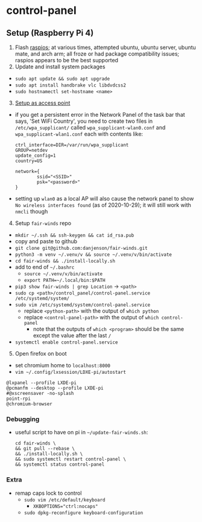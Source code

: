 # control-panel

## Setup (Raspberry Pi 4)

1. Flash [raspios](https://www.raspberrypi.com/software/operating-systems/);
   at various times, attempted ubuntu, ubuntu server, ubuntu mate, and arch arm;
   all froze or had package compatibility issues; raspios appears to be the best
   supported
2. Update and install system packages

- `sudo apt update && sudo apt upgrade`
- `sudo apt install handbrake vlc libdvdcss2`
- `sudo hostnamectl set-hostname <name>`

3. [Setup as access point](https://www.raspberrypi.com/documentation/computers/configuration.html#setting-up-a-routed-wireless-access-point)

- if you get a persistent error in the Network Panel of the task bar that
  says, 'Set WiFi Country', you need to create two files in
  `/etc/wpa_supplicant/` called `wpa_supplicant-wlan0.conf` and
  `wpa_supplicant-wlan1.conf` each with contents like:

  ```
  ctrl_interface=DIR=/var/run/wpa_supplicant
  GROUP=netdev
  update_config=1
  country=US

  network={
          ssid="<SSID>"
          psk="<password>"
  }
  ```

- setting up `wlan0` as a local AP will also cause the network panel to show
  `No wireless interfaces found` (as of 2020-10-29); it will still work with
  `nmcli` though

4. Setup `fair-winds` repo

- `mkdir ~/.ssh && ssh-keygen && cat id_rsa.pub`
- copy and paste to github
- `git clone git@github.com:danjenson/fair-winds.git`
- `python3 -m venv ~/.venv/v && source ~/.venv/v/bin/activate`
- `cd fair-winds && ./install-locally.sh`
- add to end of `~/.bashrc`
  - `source ~/.venv/v/bin/activate`
  - `export PATH=~/.local/bin:$PATH`
- `pip3 show fair-winds | grep Location` -> `<path>`
- `sudo cp <path>/control_panel/control-panel.service /etc/systemd/system/`
- `sudo vim /etc/systemd/system/control-panel.service`
  - replace `<python-path>` with the output of `which python`
  - replace `<control-panel-path>` with the output of `which control-panel`
    - note that the outputs of `which <program>` should be the same except the
      value after the last `/`
- `systemctl enable control-panel.service`

5. Open firefox on boot

- set chromium home to `localhost:8000`
- `vim ~/.config/lxsession/LDXE-pi/autostart`

```
@lxpanel --profile LXDE-pi
@pcmanfm --desktop --profile LXDE-pi
#@xscreensaver -no-splash
point-rpi
@chromium-browser
```

### Debugging

- useful script to have on pi in `~/update-fair-winds.sh`:
  ```
  cd fair-winds \
  && git pull --rebase \
  && ./install-locally.sh \
  && sudo systemctl restart control-panel \
  && systemctl status control-panel
  ```

### Extra

- remap caps lock to control
  - `sudo vim /etc/default/keyboard`
    - `XKBOPTIONS="ctrl:nocaps"`
  - `sudo dpkg-reconfigure keyboard-configuration`
